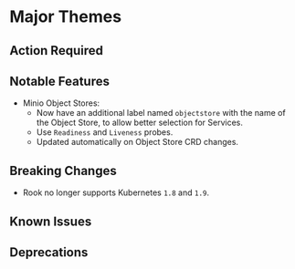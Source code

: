 # Major Themes


## Action Required


## Notable Features

- Minio Object Stores:
    - Now have an additional label named `objectstore` with the name of the Object Store, to allow better selection for Services.
    - Use `Readiness` and `Liveness` probes.
    - Updated automatically on Object Store CRD changes.

## Breaking Changes

- Rook no longer supports Kubernetes `1.8` and `1.9`.

## Known Issues


## Deprecations
